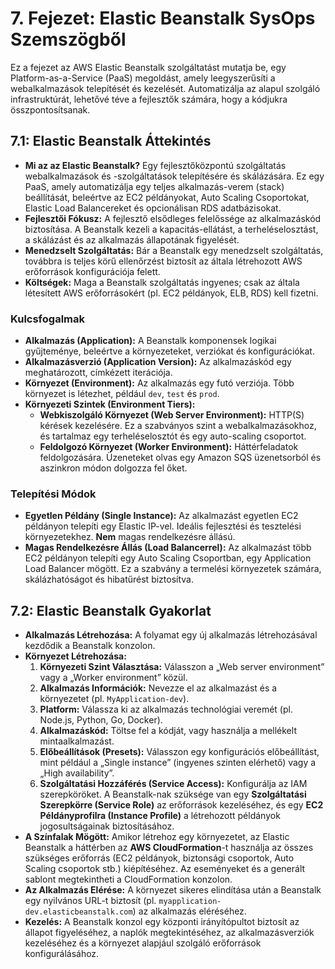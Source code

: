 
# 7. Fejezet: Elastic Beanstalk SysOps Szemszögből

Ez a fejezet az AWS Elastic Beanstalk szolgáltatást mutatja be, egy Platform-as-a-Service (PaaS) megoldást, amely leegyszerűsíti a webalkalmazások telepítését és kezelését. Automatizálja az alapul szolgáló infrastruktúrát, lehetővé téve a fejlesztők számára, hogy a kódjukra összpontosítsanak.

## 7.1: Elastic Beanstalk Áttekintés
- **Mi az az Elastic Beanstalk?** Egy fejlesztőközpontú szolgáltatás webalkalmazások és -szolgáltatások telepítésére és skálázására. Ez egy PaaS, amely automatizálja egy teljes alkalmazás-verem (stack) beállítását, beleértve az EC2 példányokat, Auto Scaling Csoportokat, Elastic Load Balancereket és opcionálisan RDS adatbázisokat.
- **Fejlesztői Fókusz:** A fejlesztő elsődleges felelőssége az alkalmazáskód biztosítása. A Beanstalk kezeli a kapacitás-ellátást, a terheléselosztást, a skálázást és az alkalmazás állapotának figyelését.
- **Menedzselt Szolgáltatás:** Bár a Beanstalk egy menedzselt szolgáltatás, továbbra is teljes körű ellenőrzést biztosít az általa létrehozott AWS erőforrások konfigurációja felett.
- **Költségek:** Maga a Beanstalk szolgáltatás ingyenes; csak az általa létesített AWS erőforrásokért (pl. EC2 példányok, ELB, RDS) kell fizetni.

### Kulcsfogalmak
- **Alkalmazás (Application):** A Beanstalk komponensek logikai gyűjteménye, beleértve a környezeteket, verziókat és konfigurációkat.
- **Alkalmazásverzió (Application Version):** Az alkalmazáskód egy meghatározott, címkézett iterációja.
- **Környezet (Environment):** Az alkalmazás egy futó verziója. Több környezet is létezhet, például `dev`, `test` és `prod`.
- **Környezeti Szintek (Environment Tiers):**
  - **Webkiszolgáló Környezet (Web Server Environment):** HTTP(S) kérések kezelésére. Ez a szabványos szint a webalkalmazásokhoz, és tartalmaz egy terheléselosztót és egy auto-scaling csoportot.
  - **Feldolgozó Környezet (Worker Environment):** Háttérfeladatok feldolgozására. Üzeneteket olvas egy Amazon SQS üzenetsorból és aszinkron módon dolgozza fel őket.

### Telepítési Módok
- **Egyetlen Példány (Single Instance):** Az alkalmazást egyetlen EC2 példányon telepíti egy Elastic IP-vel. Ideális fejlesztési és tesztelési környezetekhez. **Nem** magas rendelkezésre állású.
- **Magas Rendelkezésre Állás (Load Balancerrel):** Az alkalmazást több EC2 példányon telepíti egy Auto Scaling Csoportban, egy Application Load Balancer mögött. Ez a szabvány a termelési környezetek számára, skálázhatóságot és hibatűrést biztosítva.

## 7.2: Elastic Beanstalk Gyakorlat
- **Alkalmazás Létrehozása:** A folyamat egy új alkalmazás létrehozásával kezdődik a Beanstalk konzolon.
- **Környezet Létrehozása:**
  1.  **Környezeti Szint Választása:** Válasszon a „Web server environment” vagy a „Worker environment” közül.
  2.  **Alkalmazás Információk:** Nevezze el az alkalmazást és a környezetet (pl. `MyApplication-dev`).
  3.  **Platform:** Válassza ki az alkalmazás technológiai veremét (pl. Node.js, Python, Go, Docker).
  4.  **Alkalmazáskód:** Töltse fel a kódját, vagy használja a mellékelt mintaalkalmazást.
  5.  **Előbeállítások (Presets):** Válasszon egy konfigurációs előbeállítást, mint például a „Single instance” (ingyenes szinten elérhető) vagy a „High availability”.
  6.  **Szolgáltatási Hozzáférés (Service Access):** Konfigurálja az IAM szerepköröket. A Beanstalk-nak szüksége van egy **Szolgáltatási Szerepkörre (Service Role)** az erőforrások kezeléséhez, és egy **EC2 Példányprofilra (Instance Profile)** a létrehozott példányok jogosultságainak biztosításához.
- **A Színfalak Mögött:** Amikor létrehoz egy környezetet, az Elastic Beanstalk a háttérben az **AWS CloudFormation**-t használja az összes szükséges erőforrás (EC2 példányok, biztonsági csoportok, Auto Scaling csoportok stb.) kiépítéséhez. Az eseményeket és a generált sablont megtekintheti a CloudFormation konzolon.
- **Az Alkalmazás Elérése:** A környezet sikeres elindítása után a Beanstalk egy nyilvános URL-t biztosít (pl. `myapplication-dev.elasticbeanstalk.com`) az alkalmazás eléréséhez.
- **Kezelés:** A Beanstalk konzol egy központi irányítópultot biztosít az állapot figyeléséhez, a naplók megtekintéséhez, az alkalmazásverziók kezeléséhez és a környezet alapjául szolgáló erőforrások konfigurálásához.
